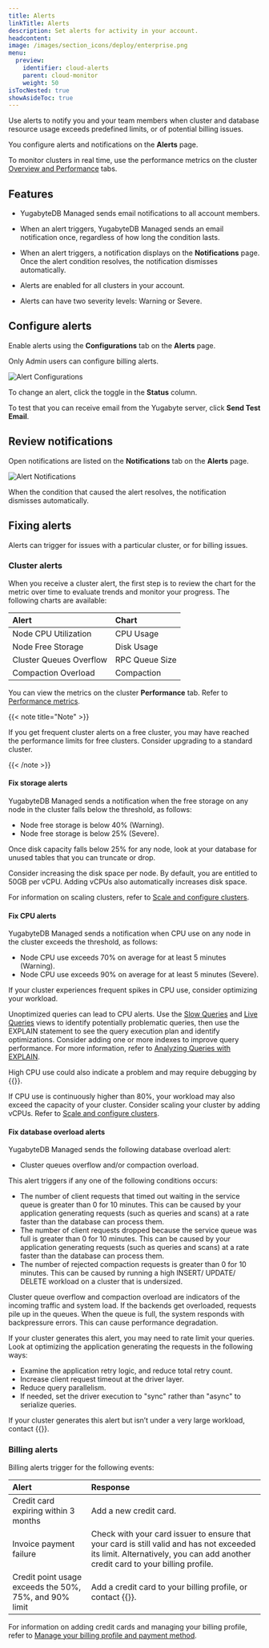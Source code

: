 ```yaml
---
title: Alerts
linkTitle: Alerts
description: Set alerts for activity in your account.
headcontent:
image: /images/section_icons/deploy/enterprise.png
menu:
  preview:
    identifier: cloud-alerts
    parent: cloud-monitor
    weight: 50
isTocNested: true
showAsideToc: true
---
```


Use alerts to notify you and your team members when cluster and database resource usage exceeds predefined limits, or of potential billing issues.

You configure alerts and notifications on the **Alerts** page.

To monitor clusters in real time, use the performance metrics on the cluster [Overview and Performance](../overview/) tabs.

## Features

- YugabyteDB Managed sends email notifications to all account members.

- When an alert triggers, YugabyteDB Managed sends an email notification once, regardless of how long the condition lasts.

- When an alert triggers, a notification displays on the **Notifications** page. Once the alert condition resolves, the notification dismisses automatically.

- Alerts are enabled for all clusters in your account.

- Alerts can have two severity levels: Warning or Severe.

## Configure alerts

Enable alerts using the **Configurations** tab on the **Alerts** page.

Only Admin users can configure billing alerts.

![Alert Configurations](/images/yb-cloud/cloud-alerts-configurations.png)

<!-- To view alert details, select the alert to display the **Alert Policy Settings** sheet.-->

To change an alert, click the toggle in the **Status** column.

To test that you can receive email from the Yugabyte server, click **Send Test Email**.

## Review notifications

Open notifications are listed on the **Notifications** tab on the **Alerts** page.

![Alert Notifications](/images/yb-cloud/cloud-alerts-notifications.png)

When the condition that caused the alert resolves, the notification dismisses automatically.

## Fixing alerts

Alerts can trigger for issues with a particular cluster, or for billing issues.

### Cluster alerts

When you receive a cluster alert, the first step is to review the chart for the metric over time to evaluate trends and monitor your progress. The following charts are available:

| Alert | Chart |
| :--- | :--- |
| Node CPU Utilization | CPU Usage |
| Node Free Storage | Disk Usage |
| Cluster Queues Overflow | RPC Queue Size |
| Compaction Overload | Compaction |

You can view the metrics on the cluster **Performance** tab. Refer to [Performance metrics](../overview/#performance-metrics).

{{< note title="Note" >}}

If you get frequent cluster alerts on a free cluster, you may have reached the performance limits for free clusters. Consider upgrading to a standard cluster.

{{< /note >}}

#### Fix storage alerts

YugabyteDB Managed sends a notification when the free storage on any node in the cluster falls below the threshold, as follows:

- Node free storage is below 40% (Warning).
- Node free storage is below 25% (Severe).

Once disk capacity falls below 25% for any node, look at your database for unused tables that you can truncate or drop.

Consider increasing the disk space per node. By default, you are entitled to 50GB per vCPU. Adding vCPUs also automatically increases disk space.

For information on scaling clusters, refer to [Scale and configure clusters](../../cloud-clusters/configure-clusters/).

#### Fix CPU alerts

YugabyteDB Managed sends a notification when CPU use on any node in the cluster exceeds the threshold, as follows:

- Node CPU use exceeds 70% on average for at least 5 minutes (Warning).
- Node CPU use exceeds 90% on average for at least 5 minutes (Severe).

If your cluster experiences frequent spikes in CPU use, consider optimizing your workload.

Unoptimized queries can lead to CPU alerts. Use the [Slow Queries](../cloud-queries-slow/) and [Live Queries](../cloud-queries-live/) views to identify potentially problematic queries, then use the EXPLAIN statement to see the query execution plan and identify optimizations. Consider adding one or more indexes to improve query performance. For more information, refer to [Analyzing Queries with EXPLAIN](../../../explore/query-1-performance/explain-analyze/).

High CPU use could also indicate a problem and may require debugging by {{<support-cloud>}}.

If CPU use is continuously higher than 80%, your workload may also exceed the capacity of your cluster. Consider scaling your cluster by adding vCPUs. Refer to [Scale and configure clusters](../../cloud-clusters/configure-clusters/).

#### Fix database overload alerts

YugabyteDB Managed sends the following database overload alert:

- Cluster queues overflow and/or compaction overload.
<!-- Cluster exceeds 200 simultaneous YSQL connections.-->

This alert triggers if any one of the following conditions occurs:

- The number of client requests that timed out waiting in the service queue is greater than 0 for 10 minutes. This can be caused by your application generating requests (such as queries and scans) at a rate faster than the database can process them.
- The number of client requests dropped because the service queue was full is greater than 0 for 10 minutes. This can be caused by your application generating requests (such as queries and scans) at a rate faster than the database can process them.
- The number of rejected compaction requests is greater than 0 for 10 minutes. This can be caused by running a high INSERT/ UPDATE/ DELETE workload on a cluster that is undersized.

Cluster queue overflow and compaction overload are indicators of the incoming traffic and system load. If the backends get overloaded, requests pile up in the queues. When the queue is full, the system responds with backpressure errors. This can cause performance degradation.

If your cluster generates this alert, you may need to rate limit your queries. Look at optimizing the application generating the requests in the following ways:

- Examine the application retry logic, and reduce total retry count.
- Increase client request timeout at the driver layer.
- Reduce query parallelism.
- If needed, set the driver execution to "sync" rather than "async" to serialize queries.

If your cluster generates this alert but isn’t under a very large workload, contact {{<support-cloud>}}.

### Billing alerts

Billing alerts trigger for the following events:

| Alert | Response |
| :--- | :--- |
| Credit card expiring within 3 months | Add a new credit card. |
| Invoice payment failure | Check with your card issuer to ensure that your card is still valid and has not exceeded its limit. Alternatively, you can add another credit card to your billing profile. |
| Credit point usage exceeds the 50%, 75%, and 90% limit | Add a credit card to your billing profile, or contact {{<support-cloud>}}. |

For information on adding credit cards and managing your billing profile, refer to [Manage your billing profile and payment method](../../cloud-admin/cloud-billing-profile/).
